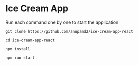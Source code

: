 # Ice Cream App

Run each command one by one to start the application

`git clone https://github.com/anupamd2/ice-cream-app-react`

`cd ice-cream-app-react`

`npm install`

`npm run start`
